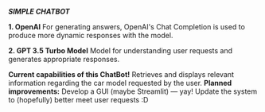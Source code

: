 ***SIMPLE CHATBOT***

**1. OpenAI**
For generating answers, OpenAI's Chat Completion is used to produce more dynamic responses with the model.

**2. GPT 3.5 Turbo Model**
Model for understanding user requests and generates appropriate responses.

**Current capabilities of this ChatBot!**
Retrieves and displays relevant information regarding the car model requested by the user.
**Planned improvements:**
Develop a GUI (maybe Streamlit) — yay!
Update the system to (hopefully) better meet user requests :D
